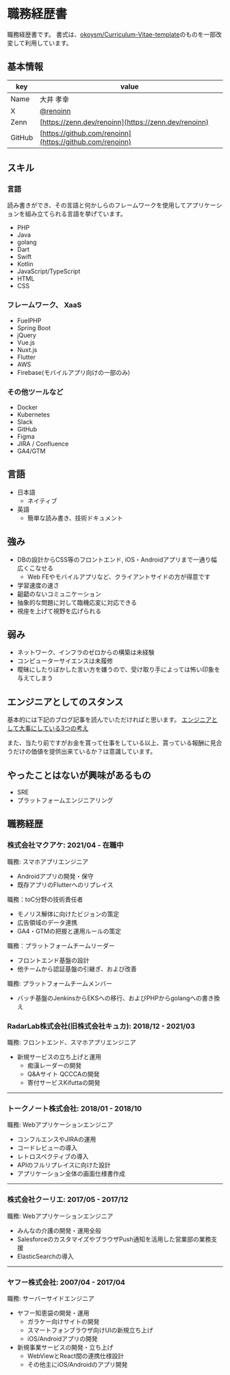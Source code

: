 # 職務経歴書

職務経歴書です。
書式は、[okoysm/Curriculum-Vitae-template](https://github.com/okoysm/Curriculum-Vitae-template)のものを一部改変して利用しています。

## 基本情報

|key|value|
|---|-----|
|Name|大井 孝幸|
|X|[@renoinn](https://x.com/renoinn)|
|Zenn|[https://zenn.dev/renoinn](https://zenn.dev/renoinn)|
|GitHub|[https://github.com/renoinn](https://github.com/renoinn)|

## スキル

### 言語
読み書きができ、その言語と何かしらのフレームワークを使用してアプリケーションを組み立てられる言語を挙げています。
- PHP
- Java
- golang
- Dart
- Swift
- Kotlin
- JavaScript/TypeScript
- HTML
- CSS

### フレームワーク、 XaaS

- FuelPHP
- Spring Boot
- jQuery
- Vue.js
- Nuxt.js
- Flutter
- AWS
- Firebase(モバイルアプリ向けの一部のみ)

### その他ツールなど

- Docker
- Kubernetes
- Slack
- GitHub
- Figma
- JIRA / Confluence
- GA4/GTM

## 言語

- 日本語
  - ネイティブ
- 英語
  - 簡単な読み書き、技術ドキュメント

## 強み

- DBの設計からCSS等のフロントエンド, iOS・Androidアプリまで一通り幅広くこなせる
  - Web FEやモバイルアプリなど、クライアントサイドの方が得意です
- 学習速度の速さ
- 齟齬のないコミュニケーション
- 抽象的な問題に対して臨機応変に対応できる
- 視座を上げて視野を広げられる

## 弱み

- ネットワーク、インフラのゼロからの構築は未経験
- コンピューターサイエンスは未履修
- 曖昧にしたりぼかした言い方を嫌うので、受け取り手によっては怖い印象を与えてしまう

## エンジニアとしてのスタンス

基本的には下記のブログ記事を読んでいただければと思います。
[エンジニアとして大事にしている3つの考え](https://oomori-blog.pages.dev/article/h94f7_pehfm)

また、当たり前ですがお金を貰って仕事をしている以上、貰っている報酬に見合うだけの価値を提供出来ているか？は意識しています。

## やったことはないが興味があるもの

- SRE
- プラットフォームエンジニアリング

## 職務経歴

### 株式会社マクアケ: 2021/04 - 在職中

職務: スマホアプリエンジニア

- Androidアプリの開発・保守
- 既存アプリのFlutterへのリプレイス

職務：toC分野の技術責任者

- モノリス解体に向けたビジョンの策定
- 広告領域のデータ連携
- GA4・GTMの把握と運用ルールの策定

職務：プラットフォームチームリーダー

- フロントエンド基盤の設計
- 他チームから認証基盤の引継ぎ、および改善

職務: プラットフォームチームメンバー

- バッチ基盤のJenkinsからEKSへの移行、およびPHPからgolangへの書き換え


### RadarLab株式会社(旧株式会社キュカ): 2018/12 - 2021/03

職務: フロントエンド、スマホアプリエンジニア

- 新規サービスの立ち上げと運用
  - 痴漢レーダーの開発
  - Q&Aサイト QCCCAの開発
  - 寄付サービスKifuttaの開発

---

### トークノート株式会社: 2018/01 - 2018/10

職務: Webアプリケーションエンジニア

- コンフルエンスやJIRAの運用
- コードレビューの導入
- レトロスペクティブの導入
- APIのフルリプレイスに向けた設計
- アプリケーション全体の画面仕様書作成

---

### 株式会社クーリエ: 2017/05 - 2017/12

職務: Webアプリケーションエンジニア

- みんなの介護の開発・運用全般
- SalesforceのカスタマイズやブラウザPush通知を活用した営業部の業務支援
- ElasticSearchの導入

---

### ヤフー株式会社: 2007/04 - 2017/04

職務: サーバーサイドエンジニア

- ヤフー知恵袋の開発・運用
  - ガラケー向けサイトの開発
  - スマートフォンブラウザ向けUIの新規立ち上げ
  - iOS/Androidアプリの開発
- 新規事業サービスの開発・立ち上げ
  - WebViewとReact間の連携仕様設計
  - その他主にiOS/Androidのアプリ開発
